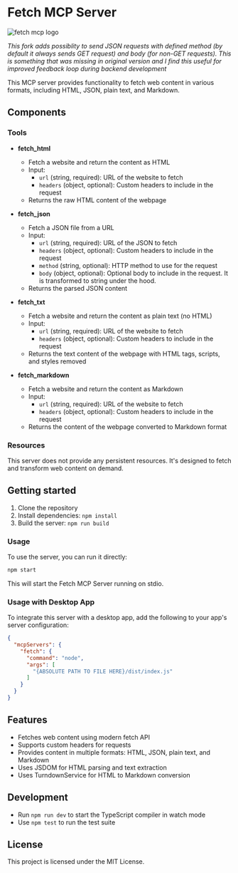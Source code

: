 # Fetch MCP Server

![fetch mcp logo](logo.jpg)

*This fork adds possiblity to send JSON requests with defined method (by default it always sends GET request) and body (for non-GET requests). This is something that was missing in original version and I find this useful for improved feedback loop during backend development*

This MCP server provides functionality to fetch web content in various formats, including HTML, JSON, plain text, and Markdown.

## Components

### Tools

- **fetch_html**
  - Fetch a website and return the content as HTML
  - Input:
    - `url` (string, required): URL of the website to fetch
    - `headers` (object, optional): Custom headers to include in the request
  - Returns the raw HTML content of the webpage

- **fetch_json**
  - Fetch a JSON file from a URL
  - Input:
    - `url` (string, required): URL of the JSON to fetch
    - `headers` (object, optional): Custom headers to include in the request
    - `method` (string, optional): HTTP method to use for the request
    - `body` (object, optional): Optional body to include in the request. It is transformed to string under the hood.
  - Returns the parsed JSON content

- **fetch_txt**
  - Fetch a website and return the content as plain text (no HTML)
  - Input:
    - `url` (string, required): URL of the website to fetch
    - `headers` (object, optional): Custom headers to include in the request
  - Returns the text content of the webpage with HTML tags, scripts, and styles removed

- **fetch_markdown**
  - Fetch a website and return the content as Markdown
  - Input:
    - `url` (string, required): URL of the website to fetch
    - `headers` (object, optional): Custom headers to include in the request
  - Returns the content of the webpage converted to Markdown format

### Resources

This server does not provide any persistent resources. It's designed to fetch and transform web content on demand.

## Getting started

1. Clone the repository
2. Install dependencies: `npm install`
3. Build the server: `npm run build`

### Usage

To use the server, you can run it directly:

```bash
npm start
```

This will start the Fetch MCP Server running on stdio.

### Usage with Desktop App

To integrate this server with a desktop app, add the following to your app's server configuration:

```json
{
  "mcpServers": {
    "fetch": {
      "command": "node",
      "args": [
        "{ABSOLUTE PATH TO FILE HERE}/dist/index.js"
      ]
    }
  }
}
```

## Features

- Fetches web content using modern fetch API
- Supports custom headers for requests
- Provides content in multiple formats: HTML, JSON, plain text, and Markdown
- Uses JSDOM for HTML parsing and text extraction
- Uses TurndownService for HTML to Markdown conversion

## Development

- Run `npm run dev` to start the TypeScript compiler in watch mode
- Use `npm test` to run the test suite

## License

This project is licensed under the MIT License.
